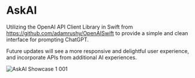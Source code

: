 # AskAI
Utilizing the OpenAI API Client Library in Swift from https://github.com/adamrushy/OpenAISwift to provide a simple and clean interface for prompting ChatGPT.

Future updates will see a more responsive and delightful user experience, and incorporate APIs from additional AI experiences.

![AskAI Showcase 1 001](https://user-images.githubusercontent.com/110639779/214598791-361c0aaf-daea-4539-ae43-931b2610249c.jpeg)

